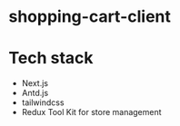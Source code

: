 # shopping-cart-client

# Tech stack

- Next.js
- Antd.js
- tailwindcss
- Redux Tool Kit for store management

